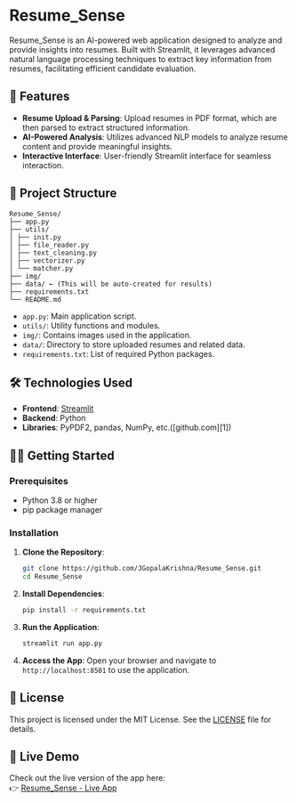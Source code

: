 # Resume\_Sense

Resume\_Sense is an AI-powered web application designed to analyze and provide insights into resumes. Built with Streamlit, it leverages advanced natural language processing techniques to extract key information from resumes, facilitating efficient candidate evaluation.

## 🚀 Features

* **Resume Upload & Parsing**: Upload resumes in PDF format, which are then parsed to extract structured information.
* **AI-Powered Analysis**: Utilizes advanced NLP models to analyze resume content and provide meaningful insights.
* **Interactive Interface**: User-friendly Streamlit interface for seamless interaction.

## 📁 Project Structure

```
Resume_Sense/
├── app.py
├── utils/
│ ├── init.py
│ ├── file_reader.py
│ ├── text_cleaning.py
│ ├── vectorizer.py
│ └── matcher.py
├── img/
├── data/ ← (This will be auto-created for results)
├── requirements.txt
└── README.md
```



* `app.py`: Main application script.
* `utils/`: Utility functions and modules.
* `img/`: Contains images used in the application.
* `data/`: Directory to store uploaded resumes and related data.
* `requirements.txt`: List of required Python packages.

## 🛠️ Technologies Used

* **Frontend**: [Streamlit](https://streamlit.io/)
* **Backend**: Python
* **Libraries**: PyPDF2, pandas, NumPy, etc.([github.com][1])

## 🧑‍💻 Getting Started

### Prerequisites

* Python 3.8 or higher
* pip package manager

### Installation

1. **Clone the Repository**:

   ```bash
   git clone https://github.com/JGopalaKrishna/Resume_Sense.git
   cd Resume_Sense
   ```

2. **Install Dependencies**:

   ```bash
   pip install -r requirements.txt
   ```

3. **Run the Application**:

   ```bash
   streamlit run app.py
   ```

4. **Access the App**:
   Open your browser and navigate to `http://localhost:8501` to use the application.

## 📄 License

This project is licensed under the MIT License. See the [LICENSE](LICENSE) file for details.

## 🔗 Live Demo

Check out the live version of the app here:  
👉 [Resume_Sense - Live App](https://jgopalakrishna-machinelearn-resumesense.streamlit.app/)
